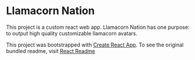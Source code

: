 # Llamacorn Nation
This project is a custom react web app. Llamacorn Nation has one purpose: to output high quality customizable llamacorn avatars.

This project was bootstrapped with [Create React App](https://github.com/facebook/create-react-app). To see the original bundled readme, visit [React Readme](https://github.com/noltron000/llamacorn-nation/blob/master/FORKED.md)
